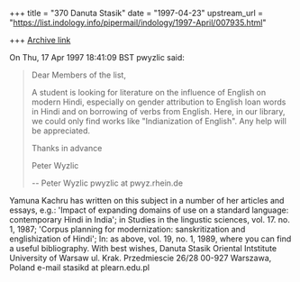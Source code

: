 +++
title = "370 Danuta Stasik"
date = "1997-04-23"
upstream_url = "https://list.indology.info/pipermail/indology/1997-April/007935.html"

+++
[Archive link](https://list.indology.info/pipermail/indology/1997-April/007935.html)

On Thu, 17 Apr 1997 18:41:09 BST pwyzlic said:
>
>Dear Members of the list,
>
>A student is looking for literature on the influence of English on modern
>Hindi, especially on gender attribution to English loan words in Hindi and
>on borrowing of verbs from English. Here, in our library, we could only
>find works like "Indianization of English". Any help will be appreciated.
>
>Thanks in advance
>
>Peter Wyzlic
>
>--
>Peter Wyzlic                                    pwyzlic at pwyz.rhein.de

Yamuna Kachru has written on this subject in a number of her articles and
essays, e.g.:
   'Impact of expanding domains of use on a standard language: contemporary
Hindi in India'; in Studies in the lingustic sciences, vol. 17. no. 1, 1987;
   'Corpus planning for modernization: sanskritization and englishization of
Hindi'; In: as above, vol. 19, no. 1, 1989, where you can find a useful
bibliography.
    With best wishes, Danuta Stasik
Oriental Intstitute
University of Warsaw
ul. Krak. Przedmiescie 26/28
00-927 Warszawa, Poland
e-mail stasikd at plearn.edu.pl




